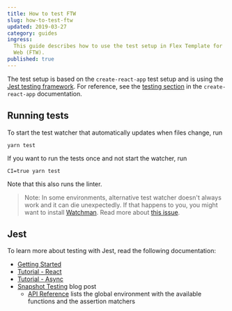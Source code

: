 ```yaml
---
title: How to test FTW
slug: how-to-test-ftw
updated: 2019-03-27
category: guides
ingress:
  This guide describes how to use the test setup in Flex Template for
  Web (FTW).
published: true
---
```


The test setup is based on the `create-react-app` test setup and is
using the [Jest testing framework](https://jestjs.io/). For reference,
see the
[testing section](https://facebook.github.io/create-react-app/docs/running-tests)
in the `create-react-app` documentation.

## Running tests

To start the test watcher that automatically updates when files change,
run

    yarn test

If you want to run the tests once and not start the watcher, run

    CI=true yarn test

Note that this also runs the linter.

> Note: In some environments, alternative test watcher doesn't always
> work and it can die unexpectedly. If that happens to you, you might
> want to install
> [Watchman](https://facebook.github.io/watchman/docs/install.html).
> Read more about
> [this issue](https://github.com/facebook/create-react-app/issues/871).

## Jest

To learn more about testing with Jest, read the following documentation:

- [Getting Started](https://jestjs.io/docs/en/getting-started)
- [Tutorial - React](https://jestjs.io/docs/en/tutorial-react)
- [Tutorial - Async](https://jestjs.io/docs/en/tutorial-async)
- [Snapshot Testing](https://jestjs.io/blog/2016/07/27/jest-14.html)
  blog post
  - [API Reference](https://jestjs.io/docs/en/api) lists the global
    environment with the available functions and the assertion matchers
